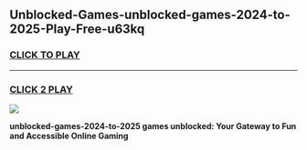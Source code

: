 
## Unblocked-Games-unblocked-games-2024-to-2025-Play-Free-u63kq
<h3>
<a href="https://premium76.site?title=unblocked-games-2024-to-2025&ref=20M">CLICK TO PLAY</a></h3>
<hr>

<h3>
<a href="https://premium76.site?title=unblocked-games-2024-to-2025&ref=20M">CLICK 2 PLAY</a>
  
</h3>

<a href="https://premium76.site?title=unblocked-games-2024-to-2025&ref=19M"><img src="https://clearcache.store/games.png"></a>


**unblocked-games-2024-to-2025 games unblocked: Your Gateway to Fun and Accessible Online Gaming**
